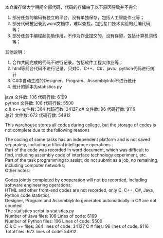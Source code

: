 本仓库存储大学期间全部代码，代码的存储由于以下原因导致并不完全
1. 部分任务的编码有独立的平台，没有单独保存，包括人工智能作业等；
2. 部分代码被记录到word文档中，难以查找，包括接口技术实验的汇编代码等；
3. 部分任务中编程起协助作用，不作为作业提交的，没有存留，包括计算机网络等；

其他说明：
1. 合作共同完成的代码不进行记录，包括软件工程大作业等；
2. html等前台代码不进行记录，只对C、C++、C#、java、python代码进行统计
3. C#中自动生成的Designer、Program、AssemblyInfo不进行统计
4. 统计的脚本为statistics.py

java	文件数: 106	代码行数: 6169  
python	文件数: 106	代码行数: 5500  
c & c++	文件数: 364	代码行数: 34127 
c#	文件数: 96	代码行数: 9116  
总计	文件数: 672	代码行数: 54912 


This warehouse stores all codes during college, but the storage of codes is not complete due to the following reasons  
 
The coding of some tasks has an independent platform and is not saved separately, including artificial intelligence operations.  
Part of the code was recorded in word document, which was difficult to find, including assembly code of interface technology experiment, etc.  
Part of the task programming to assist, do not submit as a job, no remaining, including computer networks;  
Other notes:  
 
Codes jointly completed by cooperation will not be recorded, including software engineering operations;  
HTML and other front-end codes are not recorded, only C, C++, C#, Java, Python code statistics  
Designer, Program and AssemblyInfo generated automatically in C# are not counted  
The statistics script is statistics.py  
Number of Java files: 106 Lines of code: 6169  
Number of Python files: 106 Lines of code: 5500  
C & C ++ files: 364 lines of code: 34127 C # files: 96 lines of code: 9116  
Total files: 672 lines of code: 54912  
